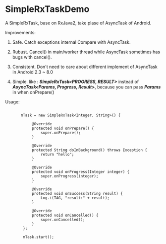# SimpleRxTaskDemo
A SimpleRxTask, base on RxJava2, take plase of AsyncTask of Android.

Improvements: 

1. Safe. Catch exceptions internal Compare with AsyncTask.

2. Rubust. Cancel() in main/worker thread while AsyncTask sometimes has bugs with cancel().

3. Consistent. Don't need to care about different implement of AsyncTask in  Android 2.3 ~ 8.0

4. Simple. like : ***SimpleRxTask<PROGRESS, RESULT>*** instead of ***AsyncTask<Params, Progress, Result>***, because you can 
pass ***Params*** in when onPrepare()


Usage:

```

       mTask = new SimpleRxTask<Integer, String>() {

            @Override
            protected void onPrepare() {
                super.onPrepare();
            }

            @Override
            protected String doInBackground() throws Exception {
                return "hello";
            }

            @Override
            protected void onProgress(Integer integer) {
                super.onProgress(integer);
            }

            @Override
            protected void onSuccess(String result) {
                Log.i(TAG, "result:" + result);
            }

            @Override
            protected void onCancelled() {
                super.onCancelled();
            }
        };

        mTask.start();


```
